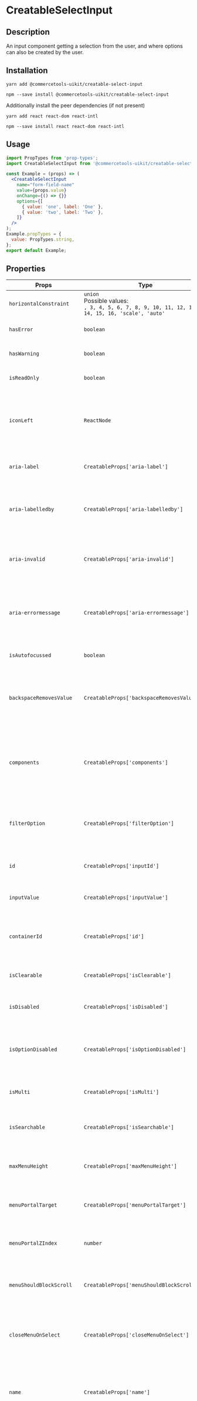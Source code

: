 <!-- THIS IS AN AUTOGENERATED FILE. DO NOT EDIT THIS FILE DIRECTLY. -->
<!-- This file is created by the `yarn generate-readme` script. -->

# CreatableSelectInput

## Description

An input component getting a selection from the user, and where options can also be created by the user.

## Installation

```
yarn add @commercetools-uikit/creatable-select-input
```

```
npm --save install @commercetools-uikit/creatable-select-input
```

Additionally install the peer dependencies (if not present)

```
yarn add react react-dom react-intl
```

```
npm --save install react react-dom react-intl
```

## Usage

```jsx
import PropTypes from 'prop-types';
import CreatableSelectInput from '@commercetools-uikit/creatable-select-input';

const Example = (props) => (
  <CreatableSelectInput
    name="form-field-name"
    value={props.value}
    onChange={() => {}}
    options={[
      { value: 'one', label: 'One' },
      { value: 'two', label: 'Two' },
    ]}
  />
);
Example.propTypes = {
  value: PropTypes.string,
};
export default Example;
```

## Properties

| Props                     | Type                                                                                                  | Required | Default | Description                                                                                                                                                                                                                                                                                                                                                                                 |
| ------------------------- | ----------------------------------------------------------------------------------------------------- | :------: | ------- | ------------------------------------------------------------------------------------------------------------------------------------------------------------------------------------------------------------------------------------------------------------------------------------------------------------------------------------------------------------------------------------------- |
| `horizontalConstraint`    | `union`<br/>Possible values:<br/>`, 3, 4, 5, 6, 7, 8, 9, 10, 11, 12, 13, 14, 15, 16, 'scale', 'auto'` |          |         | Horizontal size limit of the input fields.                                                                                                                                                                                                                                                                                                                                                  |
| `hasError`                | `boolean`                                                                                             |          |         | Indicates the input field has an error                                                                                                                                                                                                                                                                                                                                                      |
| `hasWarning`              | `boolean`                                                                                             |          |         | Indicates the input field has a warning                                                                                                                                                                                                                                                                                                                                                     |
| `isReadOnly`              | `boolean`                                                                                             |          |         | Disables the select input as it is read-only                                                                                                                                                                                                                                                                                                                                                |
| `iconLeft`                | `ReactNode`                                                                                           |          |         | Icon to display on the left of the placeholder text and selected value. Has no effect when `isMulti` is enabled.                                                                                                                                                                                                                                                                            |
| `aria-label`              | `CreatableProps['aria-label']`                                                                        |          |         | Aria label (for assistive tech)&#xA;<br>&#xA;[Props from React select was used](https://react-select.com/props#creatable-props)                                                                                                                                                                                                                                                             |
| `aria-labelledby`         | `CreatableProps['aria-labelledby']`                                                                   |          |         | HTML ID of an element that should be used as the label (for assistive tech)&#xA;<br>&#xA;[Props from React select was used](https://react-select.com/props#creatable-props)                                                                                                                                                                                                                 |
| `aria-invalid`            | `CreatableProps['aria-invalid']`                                                                      |          |         | Indicate if the value entered in the input is invalid.&#xA;<br>&#xA;[Props from React select was used](https://react-select.com/props)                                                                                                                                                                                                                                                      |
| `aria-errormessage`       | `CreatableProps['aria-errormessage']`                                                                 |          |         | HTML ID of an element containing an error message related to the input.&#xA;<br>&#xA;[Props from React select was used](https://react-select.com/props)                                                                                                                                                                                                                                     |
| `isAutofocussed`          | `boolean`                                                                                             |          |         | Focus the control when it is mounted                                                                                                                                                                                                                                                                                                                                                        |
| `backspaceRemovesValue`   | `CreatableProps['backspaceRemovesValue']`                                                             |          |         | Remove the currently focused option when the user presses backspace&#xA;<br>&#xA;[Props from React select was used](https://react-select.com/props#creatable-props)                                                                                                                                                                                                                         |
| `components`              | `CreatableProps['components']`                                                                        |          |         | Map of components to overwrite the default ones, see [what components you can override](https://react-select.com/components)&#xA;<br>&#xA;[Props from React select was used](https://react-select.com/props#creatable-props)                                                                                                                                                                |
| `filterOption`            | `CreatableProps['filterOption']`                                                                      |          |         | Custom method to filter whether an option should be displayed in the menu&#xA;<br>&#xA;[Props from React select was used](https://react-select.com/props#creatable-props)                                                                                                                                                                                                                   |
| `id`                      | `CreatableProps['inputId']`                                                                           |          |         | The id of the search input&#xA;<br>&#xA;[Props from React select was used](https://react-select.com/props#creatable-props)                                                                                                                                                                                                                                                                  |
| `inputValue`              | `CreatableProps['inputValue']`                                                                        |          |         | The value of the search input&#xA;<br>&#xA;[Props from React select was used](https://react-select.com/props#creatable-props)                                                                                                                                                                                                                                                               |
| `containerId`             | `CreatableProps['id']`                                                                                |          |         | The id to set on the SelectContainer component&#xA;<br>&#xA;[Props from React select was used](https://react-select.com/props#creatable-props)                                                                                                                                                                                                                                              |
| `isClearable`             | `CreatableProps['isClearable']`                                                                       |          |         | Is the select value clearable&#xA;<br>&#xA;[Props from React select was used](https://react-select.com/props#creatable-props)                                                                                                                                                                                                                                                               |
| `isDisabled`              | `CreatableProps['isDisabled']`                                                                        |          |         | Is the select disabled&#xA;<br>&#xA;[Props from React select was used](https://react-select.com/props#creatable-props)                                                                                                                                                                                                                                                                      |
| `isOptionDisabled`        | `CreatableProps['isOptionDisabled']`                                                                  |          |         | Override the built-in logic to detect whether an option is disabled&#xA;<br>&#xA;[Props from React select was used](https://react-select.com/props#creatable-props)                                                                                                                                                                                                                         |
| `isMulti`                 | `CreatableProps['isMulti']`                                                                           |          |         | Support multiple selected options&#xA;<br>&#xA;[Props from React select was used](https://react-select.com/props#creatable-props)                                                                                                                                                                                                                                                           |
| `isSearchable`            | `CreatableProps['isSearchable']`                                                                      |          | `true`  | Whether to enable search functionality&#xA;<br>&#xA;[Props from React select was used](https://react-select.com/props#creatable-props)                                                                                                                                                                                                                                                      |
| `maxMenuHeight`           | `CreatableProps['maxMenuHeight']`                                                                     |          |         | Maximum height of the menu before scrolling&#xA;<br>&#xA;[Props from React select was used](https://react-select.com/props#creatable-props)                                                                                                                                                                                                                                                 |
| `menuPortalTarget`        | `CreatableProps['menuPortalTarget']`                                                                  |          |         | Dom element to portal the select menu to&#xA;<br>&#xA;[Props from React select was used](https://react-select.com/props#creatable-props)                                                                                                                                                                                                                                                    |
| `menuPortalZIndex`        | `number`                                                                                              |          | `1`     | z-index value for the menu portal&#xA;<br>&#xA;Use in conjunction with `menuPortalTarget`                                                                                                                                                                                                                                                                                                   |
| `menuShouldBlockScroll`   | `CreatableProps['menuShouldBlockScroll']`                                                             |          |         | whether the menu should block scroll while open&#xA;<br>&#xA;[Props from React select was used](https://react-select.com/props#creatable-props)                                                                                                                                                                                                                                             |
| `closeMenuOnSelect`       | `CreatableProps['closeMenuOnSelect']`                                                                 |          |         | Whether the menu should close after a value is selected. Defaults to `true`.&#xA;<br>&#xA;[Props from React select was used](https://react-select.com/props#creatable-props)                                                                                                                                                                                                                |
| `name`                    | `CreatableProps['name']`                                                                              |          |         | Name of the HTML Input (optional - without this, no input will be rendered)&#xA;<br>&#xA;[Props from React select was used](https://react-select.com/props#creatable-props)                                                                                                                                                                                                                 |
| `noOptionsMessage`        | `CreatableProps['noOptionsMessage']`                                                                  |          |         | Can be used to render a custom value when there are no options (either because of no search results, or all options have been used, or there were none in the first place). Gets called with `{ inputValue: String }`. `inputValue` will be an empty string when no search text is present.&#xA;<br>&#xA;[Props from React select was used](https://react-select.com/props#creatable-props) |
| `onBlur`                  | `Function`<br/>[See signature.](#signature-onBlur)                                                    |          |         | Handle blur events on the control                                                                                                                                                                                                                                                                                                                                                           |
| `onChange`                | `Function`<br/>[See signature.](#signature-onChange)                                                  |          |         | Called with a fake event when value changes. The event's `target.name` will be the `name` supplied in props. The event's `target.value` will hold the value. The value will be the selected option, or an array of options in case `isMulti` is `true`.                                                                                                                                     |
| `onFocus`                 | `CreatableProps['onFocus']`                                                                           |          |         | Handle focus events on the control&#xA;<br>&#xA;[Props from React select was used](https://react-select.com/props#creatable-props)                                                                                                                                                                                                                                                          |
| `onInputChange`           | `CreatableProps['onInputChange']`                                                                     |          |         | Handle change events on the input&#xA;<br>&#xA;[Props from React select was used](https://react-select.com/props#creatable-props)                                                                                                                                                                                                                                                           |
| `options`                 | `union`<br/>Possible values:<br/>`TValue[] , { options: TValue[] }[]`                                 |          |         | Array of options that populate the select menu                                                                                                                                                                                                                                                                                                                                              |
| `showOptionGroupDivider`  | `boolean`                                                                                             |          |         | Determines if option groups will be separated by a divider                                                                                                                                                                                                                                                                                                                                  |
| `placeholder`             | `CreatableProps['placeholder']`                                                                       |          |         | Placeholder text for the select value&#xA;<br>&#xA;[Props from React select was used](https://react-select.com/props#creatable-props)                                                                                                                                                                                                                                                       |
| `isCondensed`             | `boolean`                                                                                             |          |         | Use this property to reduce the paddings of the component for a ui compact variant                                                                                                                                                                                                                                                                                                          |
| `tabIndex`                | `CreatableProps['tabIndex']`                                                                          |          |         | Sets the tabIndex attribute on the input&#xA;<br>&#xA;[Props from React select was used](https://react-select.com/props#creatable-props)                                                                                                                                                                                                                                                    |
| `tabSelectsValue`         | `CreatableProps['tabSelectsValue']`                                                                   |          |         | Select the currently focused option when the user presses tab&#xA;<br>&#xA;[Props from React select was used](https://react-select.com/props#creatable-props)                                                                                                                                                                                                                               |
| `value`                   | `CreatableProps['value']`                                                                             |          | `null`  | The value of the select; reflected by the selected option&#xA;<br>&#xA;[Props from React select was used](https://react-select.com/props#creatable-props)                                                                                                                                                                                                                                   |
| `allowCreateWhileLoading` | `CreatableProps['allowCreateWhileLoading']`                                                           |          |         | Allow options to be created while the isLoading prop is true. Useful to prevent the "create new ..." option being displayed while async results are still being loaded.&#xA;<br>&#xA;[Props from React select was used](https://react-select.com/props#creatable-props)                                                                                                                     |
| `formatCreateLabel`       | `CreatableProps['formatCreateLabel']`                                                                 |          |         | Gets the label for the "create new ..." option in the menu. Is given the current input value.&#xA;<br>&#xA;[Props from React select was used](https://react-select.com/props#creatable-props)                                                                                                                                                                                               |
| `isValidNewOption`        | `CreatableProps['isValidNewOption']`                                                                  |          |         | Determines whether the "create new ..." option should be displayed based on the current input value, select value and options array.&#xA;<br>&#xA;[Props from React select was used](https://react-select.com/props#creatable-props)                                                                                                                                                        |
| `getNewOptionData`        | `CreatableProps['getNewOptionData']`                                                                  |          |         | Returns the data for the new option when it is created. Used to display the value, and is passed to onChange.&#xA;<br>&#xA;[Props from React select was used](https://react-select.com/props#creatable-props)                                                                                                                                                                               |
| `onCreateOption`          | `CreatableProps['onCreateOption']`                                                                    |          |         | If provided, this will be called with the input value when a new option is created, and onChange will not be called. Use this when you need more control over what happens when new options are created.&#xA;<br>&#xA;[Props from React select was used](https://react-select.com/props#creatable-props)                                                                                    |
| `createOptionPosition`    | `CreatableProps['createOptionPosition']`                                                              |          |         | Sets the position of the createOption element in your options list.&#xA;<br>&#xA;[Props from React select was used](https://react-select.com/props#creatable-props)                                                                                                                                                                                                                         |

## Signatures

### Signature `onBlur`

```ts
(event: TCustomEvent) => void
```

### Signature `onChange`

```ts
(event: TCustomEvent, info: ActionMeta<unknown>) => void
```

This input is built on top of [`react-select`](https://github.com/JedWatson/react-select) v2.
It supports mostly same properties as `react-select`. Behaviour for some props was changed, and support for others was dropped.

In case you need one of the currently excluded props, feel free to open a PR adding them.

### `options`

The options support a `isDisabled` property which will render the option with a disabled style and will prevent users from selecting it.

## Static Properties

### `isTouched(touched)`

Returns truthy value for the Formik `touched` value of this input field.

## Components

It is possible to customize `CreatableSelectInput` by passing the `components` property.
`CreatableSelectInput` exports the default underlying components as static exports.

Components available as static exports are:

- `ClearIndicator`
- `Control`
- `CrossIcon`
- `DownChevron`
- `DropdownIndicator`
- `Group`
- `GroupHeading`
- `IndicatorsContainer`
- `IndicatorSeparator`
- `Input`
- `LoadingIndicator`
- `LoadingMessage`
- `Menu`
- `MenuList`
- `MenuPortal`
- `MultiValue`
- `MultiValueContainer`
- `MultiValueLabel`
- `MultiValueRemove`
- `NoOptionsMessage`
- `Option`
- `Placeholder`
- `SelectContainer`
- `SingleValue`
- `ValueContainer`

See the [official documentation](https://react-select.com/components) for more information about the props they receive.
